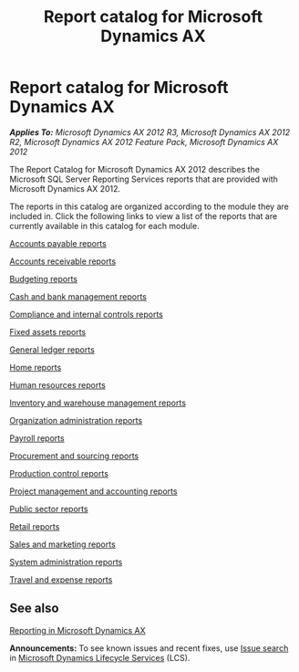 ﻿---
title: Report catalog for Microsoft Dynamics AX
TOCTitle: Report catalog
ms:assetid: 30152008-c5e1-4b30-a6f8-c1aab8b9c018
ms:mtpsurl: https://technet.microsoft.com/en-us/library/Hh334471(v=AX.60)
ms:contentKeyID: 36676456
ms.date: 04/18/2014
mtps_version: v=AX.60
f1_keywords:
- CN - 00007
---

# Report catalog for Microsoft Dynamics AX 


_**Applies To:** Microsoft Dynamics AX 2012 R3, Microsoft Dynamics AX 2012 R2, Microsoft Dynamics AX 2012 Feature Pack, Microsoft Dynamics AX 2012_

The Report Catalog for Microsoft Dynamics AX 2012 describes the Microsoft SQL Server Reporting Services reports that are provided with Microsoft Dynamics AX 2012.

The reports in this catalog are organized according to the module they are included in. Click the following links to view a list of the reports that are currently available in this catalog for each module.

[Accounts payable reports](accounts-payable-reports.md)

[Accounts receivable reports](accounts-receivable-reports.md)

[Budgeting reports](budgeting-reports.md)

[Cash and bank management reports](cash-and-bank-management-reports.md)

[Compliance and internal controls reports](compliance-and-internal-controls-reports.md)

[Fixed assets reports](fixed-assets-reports.md)

[General ledger reports](general-ledger-reports.md)

[Home reports](home-reports.md)

[Human resources reports](human-resources-reports.md)

[Inventory and warehouse management reports](inventory-and-warehouse-management-reports.md)

[Organization administration reports](organization-administration-reports.md)

[Payroll reports](payroll-reports.md)

[Procurement and sourcing reports](procurement-and-sourcing-reports.md)

[Production control reports](production-control-reports.md)

[Project management and accounting reports](project-management-and-accounting-reports.md)

[Public sector reports](public-sector-reports.md)

[Retail reports](retail-reports.md)

[Sales and marketing reports](sales-and-marketing-reports.md)

[System administration reports](system-administration-reports.md)

[Travel and expense reports](travel-and-expense-reports.md)

## See also

[Reporting in Microsoft Dynamics AX](reporting-in-microsoft-dynamics-ax.md)

  
**Announcements:** To see known issues and recent fixes, use [Issue search](http://go.microsoft.com/fwlink/?linkid=389258) in [Microsoft Dynamics Lifecycle Services](http://go.microsoft.com/fwlink/?linkid=306505) (LCS).

